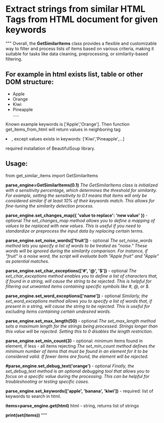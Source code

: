 # Extract strings from similar HTML Tags from HTML document for given keywords

"""
Overall, the **GetSimilarItems** class provides a flexible and customizable way to filter and process lists of items based on various criteria, making it suitable for tasks like data cleaning, preprocessing, or similarity-based filtering.



## For example in html exists list, table or other DOM structure:

<ul>
<li>Apple</li>
<li>Orange</li>
<li>Kiwi</li>
<li>Pineapple</li>
.....
</ul>

Known example keywords is ['Apple','Orange'].
Then function get_items_from_html will return values in neighboring tag <li>, except values exists in keywords: ['Kiwi','Pineapple',...]


required installation of BeautifulSoup library.



## Usage:



from get_similar_items import GetSimilarItems


**parse_engine=GetSimilarItems(0.1)**
*The GetSimilarItems class is initialized with a sensitivity percentage, which determines the threshold for similarity. For example, setting the sensitivity to 0.1 means that items will only be considered similar if at least 10% of their keywords match. This allows for fine-tuning the similarity detection process.*

**parse_engine.set_changes_map({ 'value to replace': 'new value' })** - optional
*The set_changes_map method allows you to define a mapping of values to be replaced with new values. This is useful if you need to standardize or preprocess the input data by replacing certain terms.*

**parse_engine.set_noise_words(['fruit'])** - optional
*The set_noise_words method lets you specify a list of words to be treated as "noise." These words will be ignored during the similarity comparison. For instance, if "fruit" is a noise word, the script will evaluate both "Apple fruit" and "Apple" as potential matches.*

**parse_engine.set_char_exceptions(['#', '@', '$'])** - optional
*The set_char_exceptions method enables you to define a list of characters that, if found in a string, will cause the string to be rejected. This is helpful for filtering out unwanted items containing specific symbols like #, @, or $.*

**parse_engine.set_word_exceptions(['name'])** - optional
*Similarly, the set_word_exceptions method allows you to specify a list of words that, if present in a string, will cause the string to be rejected. This is useful for excluding items containing certain undesired words.*

**parse_engine.set_max_length(50)** - optional
*The set_max_length method sets a maximum length for the strings being processed. Strings longer than this value will be rejected. Setting this to 0 disables the length restriction.*

**parse_engine.set_min_count(3)** - optional: minimum items found in element, if less - all items rejecting
*The set_min_count method defines the minimum number of items that must be found in an element for it to be considered valid. If fewer items are found, the element will be rejected.*

**#parse_engine.set_debug_text('orange')** - optional
*Finally, the set_debug_text method is an optional debugging tool that allows you to focus on a specific value during the processing. This can be helpful for troubleshooting or testing specific cases.*

**parse_engine.set_keywords(['apple', 'banana', 'kiwi'])** - required: list of keywords to search in html.


**items=parse_engine.get(html)**   html - string, returns list of strings


**print(set(items))**
"""
